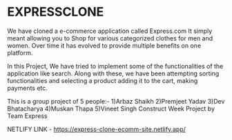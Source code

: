 # EXPRESSCLONE


We have cloned a e-commerce application called Express.com It simply meant allowing you to Shop for various categorized clothes for men and women. Over time it has evolved to provide multiple benefits on one platform.

In this Project, We have tried to implement some of the functionalities of the application like search. Along with these, we have been attempting sorting functionalities and selecting a product adding it to the cart, making payments  etc.

This is a group project of 5 people:- 1)Arbaz Shaikh 2)Premjeet Yadav 3)Dev Bhatacharya 4)Muskan Thapa 5)Vineet Singh 
Construct Week Project by Team Express

NETLIFY LINK - https://express-clone-ecomm-site.netlify.app/


